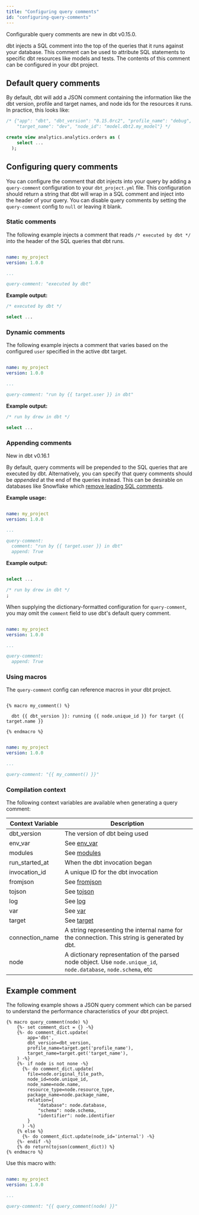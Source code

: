 ```yaml
---
title: "Configuring query comments"
id: "configuring-query-comments"
---
```



<Callout type="info" title="New in dbt v0.15.0">

Configurable query comments are new in dbt v0.15.0.

</Callout>

dbt injects a SQL comment into the top of the queries that it runs against your database. This comment can be used to attribute SQL statements to specific dbt resources like models and tests. The contents of this comment can be configured in your dbt project.

## Default query comments

By default, dbt will add a JSON comment containing the information like the dbt version, profile and target names, and node ids for the resources it runs. In practice, this looks like:

```sql
/* {"app": "dbt", "dbt_version": "0.15.0rc2", "profile_name": "debug",
    "target_name": "dev", "node_id": "model.dbt2.my_model"} */

create view analytics.analytics.orders as (
    select ...
  );
```

## Configuring query comments

You can configure the comment that dbt injects into your query by adding a `query-comment` configuration to your `dbt_project.yml` file. This configuration should return a string that dbt will wrap in  a SQL comment and inject into the header of your query. You can disable query comments by setting the `query-comment` config to `null` or leaving it blank.

### Static comments
The following example injects a comment that reads `/* executed by dbt */` into the header of the SQL queries that dbt runs.

<File name='dbt_project.yml'>

```yaml

name: my_project
version: 1.0.0

...

query-comment: "executed by dbt"
```

</File>

**Example output:**

```sql
/* executed by dbt */

select ...
```

### Dynamic comments

The following example injects a comment that varies based on the configured `user` specified in the active dbt target.

<File name='dbt_project.yml'>

```yaml

name: my_project
version: 1.0.0

...

query-comment: "run by {{ target.user }} in dbt"
```

</File>

**Example output:**

```sql
/* run by drew in dbt */

select ...
```

### Appending comments

<Changelog>New in dbt v0.16.1</Changelog>

By default, query comments will be prepended to the SQL queries that are executed by dbt.
Alternatively, you can specify that query comments should be _appended_ at the end of the
queries instead. This can be desirable on databases like Snowflake which [remove leading SQL comments](https://docs.snowflake.com/en/release-notes/2017-04.html#queries-leading-comments-removed-during-execution).

**Example usage:**
<File name='dbt_project.yml'>

```yaml

name: my_project
version: 1.0.0

...

query-comment:
  comment: "run by {{ target.user }} in dbt"
  append: True
```

</File>

**Example output:**

```sql

select ...

/* run by drew in dbt */
;
```

When supplying the dictionary-formatted configuration for `query-comment`, you may
omit the `comment` field to use dbt's default query comment.


<File name='dbt_project.yml'>

```yaml

name: my_project
version: 1.0.0

...

query-comment:
  append: True
```

</File>

### Using macros

The `query-comment` config can reference macros in your dbt project.

<File name='macros/comment.sql'>

```jinja2

{% macro my_comment() %}

  dbt {{ dbt_version }}: running {{ node.unique_id }} for target {{ target.name }}

{% endmacro %}
```

</File>



<File name='dbt_project.yml'>

```yaml

name: my_project
version: 1.0.0

...

query-comment: "{{ my_comment() }}"
```

</File>

### Compilation context

The following context variables are available when generating a query comment:

| Context Variable | Description |
| ---------------- | ----------- |
| dbt_version | The version of dbt being used |
| env_var | See [env_var](env_var) |
| modules | See [modules](modules) |
| run_started_at | When the dbt invocation began |
| invocation_id | A unique ID for the dbt invocation |
| fromjson | See [fromjson](fromjson) |
| tojson | See [tojson](tojson) |
| log | See [log](log) |
| var | See [var](var) |
| target | See [target](target) |
| connection_name | A string representing the internal name for the connection. This string is generated by dbt. |
| node | A dictionary representation of the parsed node object. Use `node.unique_id`, `node.database`, `node.schema`, etc |

## Example comment

The following example shows a JSON query comment which can be parsed to understand the performance characteristics of your dbt project.

<File name='macros/query_comment.sql'>

```jinja2
{% macro query_comment(node) %}
    {%- set comment_dict = {} -%}
    {%- do comment_dict.update(
        app='dbt',
        dbt_version=dbt_version,
        profile_name=target.get('profile_name'),
        target_name=target.get('target_name'),
    ) -%}
    {%- if node is not none -%}
      {%- do comment_dict.update(
        file=node.original_file_path,
        node_id=node.unique_id,
        node_name=node.name,
        resource_type=node.resource_type,
        package_name=node.package_name,
        relation={
            "database": node.database,
            "schema": node.schema,
            "identifier": node.identifier
        }
      ) -%}
    {% else %}
      {%- do comment_dict.update(node_id='internal') -%}
    {%- endif -%}
    {% do return(tojson(comment_dict)) %}
{% endmacro %}
```

</File>

Use this macro with:

<File name='dbt_project.yml'>

```yaml

name: my_project
version: 1.0.0

...

query-comment: "{{ query_comment(node) }}"
```

</File>
